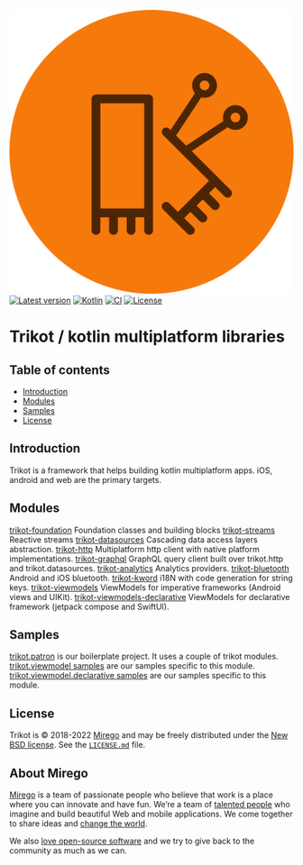 ![trikot](img/trikot.svg)
 [![Latest version](https://img.shields.io/github/tag/mirego/trikot.svg?label=Latest%20version)](https://github.com/mirego/trikot/tags)
 [![Kotlin](https://img.shields.io/badge/kotlin-1.6.10-blue.svg?logo=kotlin)](http://kotlinlang.org)
 [![CI](https://github.com/mirego/trikot/actions/workflows/ci.yml/badge.svg)](https://github.com/mirego/trikot/actions/workflows/ci.yml)
 [![License](https://img.shields.io/badge/License-BSD_3--Clause-blue.svg)](https://opensource.org/licenses/BSD-3-Clause)
# Trikot / kotlin multiplatform libraries

## Table of contents
* [Introduction](#introduction)
* [Modules](#modules)
* [Samples](#samples)
* [License](#license)

## Introduction
Trikot is a framework that helps building kotlin multiplatform apps. iOS, android and web are the primary targets.

## Modules
[trikot-foundation](./trikot.foundation) Foundation classes and building blocks
[trikot-streams](./trikot.streams) Reactive streams
[trikot-datasources](./trikot.datasources) Cascading data access layers abstraction.
[trikot-http](./trikot.http) Multiplatform http client with native platform implementations.
[trikot-graphql](./trikot.graphql) GraphQL query client built over trikot.http and trikot.datasources.
[trikot-analytics](./trikot.analytics) Analytics providers.
[trikot-bluetooth](./trikot.bluetooth) Android and iOS bluetooth.
[trikot-kword](./trikot.kword) i18N with code generation for string keys.
[trikot-viewmodels](./trikot.viewmodels) ViewModels for imperative frameworks (Android views and UIKit).
[trikot-viewmodels-declarative](./trikot.viewmodels.declarative) ViewModels for declarative framework (jetpack compose and SwiftUI).

## Samples
[trikot.patron](https://github.com/mirego/trikot.patron) is our boilerplate project. It uses a couple of trikot modules.
[trikot.viewmodel samples](./trikot-viewmodels/samples) are our samples specific to this module.
[trikot.viewmodel.declarative samples](./trikot-viewmodels-declarative/samples) are our samples specific to this module.

## License

Trikot is © 2018-2022 [Mirego](https://www.mirego.com) and may be freely distributed under the [New BSD license](http://opensource.org/licenses/BSD-3-Clause). See the [`LICENSE.md`](LICENSE.md) file.

## About Mirego

[Mirego](https://www.mirego.com) is a team of passionate people who believe that work is a place where you can innovate and have fun. We’re a team of [talented people](https://life.mirego.com) who imagine and build beautiful Web and mobile applications. We come together to share ideas and [change the world](http://www.mirego.org).

We also [love open-source software](https://open.mirego.com) and we try to give back to the community as much as we can.